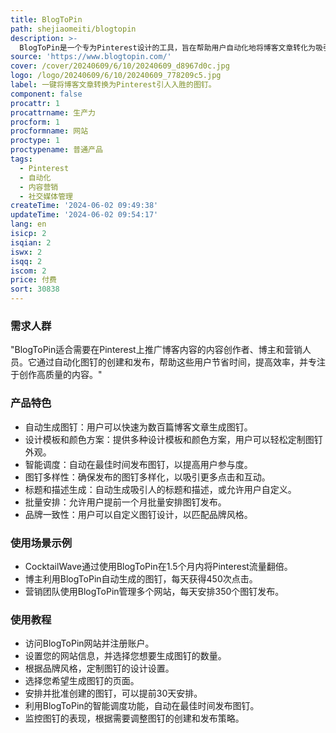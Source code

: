 ```yaml
---
title: BlogToPin
path: shejiaomeiti/blogtopin
description: >-
  BlogToPin是一个专为Pinterest设计的工具，旨在帮助用户自动化地将博客文章转化为吸引人的图钉（Pins），从而吸引更多的有机流量和潜在客户。它通过简化图钉的创建和管理，让用户能够专注于内容创作，而不必花费大量时间在Pinterest上手动创建和安排图钉。
source: 'https://www.blogtopin.com/'
cover: /cover/20240609/6/10/20240609_d8967d0c.jpg
logo: /logo/20240609/6/10/20240609_778209c5.jpg
label: 一键将博客文章转换为Pinterest引人入胜的图钉。
component: false
procattr: 1
procattrname: 生产力
procform: 1
procformname: 网站
proctype: 1
proctypename: 普通产品
tags:
  - Pinterest
  - 自动化
  - 内容营销
  - 社交媒体管理
createTime: '2024-06-02 09:49:38'
updateTime: '2024-06-02 09:54:17'
lang: en
isicp: 2
isqian: 2
iswx: 2
isqq: 2
iscom: 2
price: 付费
sort: 30838
---
```




### 需求人群
"BlogToPin适合需要在Pinterest上推广博客内容的内容创作者、博主和营销人员。它通过自动化图钉的创建和发布，帮助这些用户节省时间，提高效率，并专注于创作高质量的内容。"

### 产品特色
* 自动生成图钉：用户可以快速为数百篇博客文章生成图钉。
* 设计模板和颜色方案：提供多种设计模板和颜色方案，用户可以轻松定制图钉外观。
* 智能调度：自动在最佳时间发布图钉，以提高用户参与度。
* 图钉多样性：确保发布的图钉多样化，以吸引更多点击和互动。
* 标题和描述生成：自动生成吸引人的标题和描述，或允许用户自定义。
* 批量安排：允许用户提前一个月批量安排图钉发布。
* 品牌一致性：用户可以自定义图钉设计，以匹配品牌风格。

### 使用场景示例
* CocktailWave通过使用BlogToPin在1.5个月内将Pinterest流量翻倍。
* 博主利用BlogToPin自动生成的图钉，每天获得450次点击。
* 营销团队使用BlogToPin管理多个网站，每天安排350个图钉发布。

### 使用教程
* 访问BlogToPin网站并注册账户。
* 设置您的网站信息，并选择您想要生成图钉的数量。
* 根据品牌风格，定制图钉的设计设置。
* 选择您希望生成图钉的页面。
* 安排并批准创建的图钉，可以提前30天安排。
* 利用BlogToPin的智能调度功能，自动在最佳时间发布图钉。
* 监控图钉的表现，根据需要调整图钉的创建和发布策略。

  

